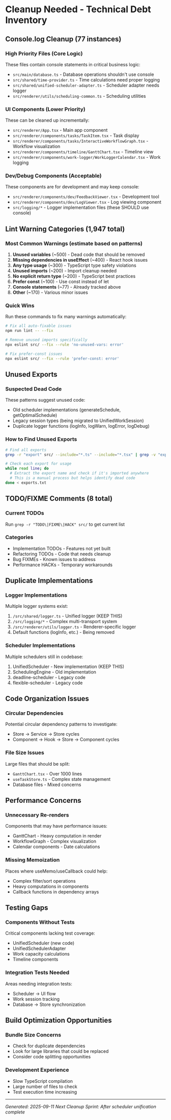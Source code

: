 # Cleanup Needed - Technical Debt Inventory

## Console.log Cleanup (77 instances)

### High Priority Files (Core Logic)
These files contain console statements in critical business logic:
- `src/main/database.ts` - Database operations shouldn't use console
- `src/shared/time-provider.ts` - Time calculations need proper logging
- `src/shared/unified-scheduler-adapter.ts` - Scheduler adapter needs logger
- `src/renderer/utils/scheduling-common.ts` - Scheduling utilities

### UI Components (Lower Priority)
These can be cleaned up incrementally:
- `src/renderer/App.tsx` - Main app component
- `src/renderer/components/tasks/TaskItem.tsx` - Task display
- `src/renderer/components/tasks/InteractiveWorkflowGraph.tsx` - Workflow visualization
- `src/renderer/components/timeline/GanttChart.tsx` - Timeline view
- `src/renderer/components/work-logger/WorkLoggerCalendar.tsx` - Work logging

### Dev/Debug Components (Acceptable)
These components are for development and may keep console:
- `src/renderer/components/dev/FeedbackViewer.tsx` - Development tool
- `src/renderer/components/dev/LogViewer.tsx` - Log viewing component
- `src/logging/*` - Logger implementation files (these SHOULD use console)

## Lint Warning Categories (1,947 total)

### Most Common Warnings (estimate based on patterns)
1. **Unused variables** (~500) - Dead code that should be removed
2. **Missing dependencies in useEffect** (~400) - React hook issues
3. **Any type usage** (~300) - TypeScript type safety violations
4. **Unused imports** (~200) - Import cleanup needed
5. **No explicit return type** (~200) - TypeScript best practices
6. **Prefer const** (~100) - Use const instead of let
7. **Console statements** (~77) - Already tracked above
8. **Other** (~170) - Various minor issues

### Quick Wins
Run these commands to fix many warnings automatically:
```bash
# Fix all auto-fixable issues
npm run lint -- --fix

# Remove unused imports specifically
npx eslint src/ --fix --rule 'no-unused-vars: error'

# Fix prefer-const issues
npx eslint src/ --fix --rule 'prefer-const: error'
```

## Unused Exports

### Suspected Dead Code
These patterns suggest unused code:
- Old scheduler implementations (generateSchedule, getOptimalSchedule)
- Legacy session types (being migrated to UnifiedWorkSession)
- Duplicate logger functions (logInfo, logWarn, logError, logDebug)

### How to Find Unused Exports
```bash
# Find all exports
grep -r "export" src/ --include="*.ts" --include="*.tsx" | grep -v "export default" > exports.txt

# Check each export for usage
while read line; do
  # Extract the export name and check if it's imported anywhere
  # This is a manual process but helps identify dead code
done < exports.txt
```

## TODO/FIXME Comments (8 total)

### Current TODOs
Run `grep -r "TODO\|FIXME\|HACK" src/` to get current list

### Categories
- Implementation TODOs - Features not yet built
- Refactoring TODOs - Code that needs cleanup
- Bug FIXMEs - Known issues to address
- Performance HACKs - Temporary workarounds

## Duplicate Implementations

### Logger Implementations
Multiple logger systems exist:
1. `/src/shared/logger.ts` - Unified logger (KEEP THIS)
2. `/src/logging/*` - Complex multi-transport system
3. `/src/renderer/utils/logger.ts` - Renderer-specific logger
4. Default functions (logInfo, etc.) - Being removed

### Scheduler Implementations
Multiple schedulers still in codebase:
1. UnifiedScheduler - New implementation (KEEP THIS)
2. SchedulingEngine - Old implementation
3. deadline-scheduler - Legacy code
4. flexible-scheduler - Legacy code

## Code Organization Issues

### Circular Dependencies
Potential circular dependency patterns to investigate:
- Store → Service → Store cycles
- Component → Hook → Store → Component cycles

### File Size Issues
Large files that should be split:
- `GanttChart.tsx` - Over 1000 lines
- `useTaskStore.ts` - Complex state management
- Database files - Mixed concerns

## Performance Concerns

### Unnecessary Re-renders
Components that may have performance issues:
- GanttChart - Heavy computation in render
- WorkflowGraph - Complex visualization
- Calendar components - Date calculations

### Missing Memoization
Places where useMemo/useCallback could help:
- Complex filter/sort operations
- Heavy computations in components
- Callback functions in dependency arrays

## Testing Gaps

### Components Without Tests
Critical components lacking test coverage:
- UnifiedScheduler (new code)
- UnifiedSchedulerAdapter
- Work capacity calculations
- Timeline components

### Integration Tests Needed
Areas needing integration tests:
- Scheduler → UI flow
- Work session tracking
- Database → Store synchronization

## Build Optimization Opportunities

### Bundle Size Concerns
- Check for duplicate dependencies
- Look for large libraries that could be replaced
- Consider code splitting opportunities

### Development Experience
- Slow TypeScript compilation
- Large number of files to check
- Test execution time increasing

---
*Generated: 2025-09-11*
*Next Cleanup Sprint: After scheduler unification complete*